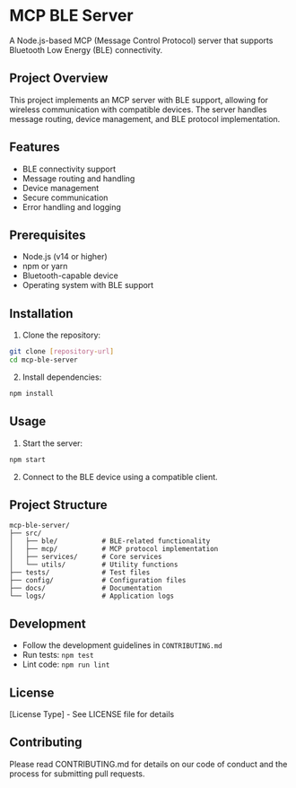 # MCP BLE Server

A Node.js-based MCP (Message Control Protocol) server that supports Bluetooth Low Energy (BLE) connectivity.

## Project Overview

This project implements an MCP server with BLE support, allowing for wireless communication with compatible devices. The server handles message routing, device management, and BLE protocol implementation.

## Features

- BLE connectivity support
- Message routing and handling
- Device management
- Secure communication
- Error handling and logging

## Prerequisites

- Node.js (v14 or higher)
- npm or yarn
- Bluetooth-capable device
- Operating system with BLE support

## Installation

1. Clone the repository:
```bash
git clone [repository-url]
cd mcp-ble-server
```

2. Install dependencies:
```bash
npm install
```

## Usage

1. Start the server:
```bash
npm start
```

2. Connect to the BLE device using a compatible client.

## Project Structure

```
mcp-ble-server/
├── src/
│   ├── ble/           # BLE-related functionality
│   ├── mcp/           # MCP protocol implementation
│   ├── services/      # Core services
│   └── utils/         # Utility functions
├── tests/             # Test files
├── config/            # Configuration files
├── docs/              # Documentation
└── logs/              # Application logs
```

## Development

- Follow the development guidelines in `CONTRIBUTING.md`
- Run tests: `npm test`
- Lint code: `npm run lint`

## License

[License Type] - See LICENSE file for details

## Contributing

Please read CONTRIBUTING.md for details on our code of conduct and the process for submitting pull requests. 